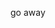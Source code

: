 go away

<!---
andrewtypebeat/andrewtypebeat is a ✨ special ✨ repository because its `README.md` (this file) appears on your GitHub profile.
You can click the Preview link to take a look at your changes.
--->
